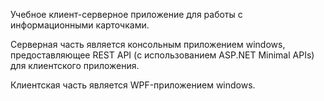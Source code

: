 Учебное клиент-серверное приложение для работы с информационными карточками.

Серверная часть является консольным приложением windows, предоставляющее REST API (с использованием ASP.NET Minimal APIs) для клиентского приложения.

Клиентская часть является WPF-приложением windows.
